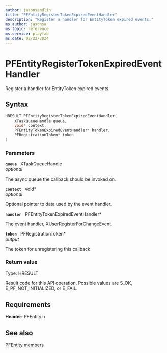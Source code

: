 ```yaml
---
author: jasonsandlin
title: "PFEntityRegisterTokenExpiredEventHandler"
description: "Register a handler for EntityToken expired events."
ms.author: jasonsa
ms.topic: reference
ms.service: playfab
ms.date: 02/22/2024
---
```


# PFEntityRegisterTokenExpiredEventHandler  

Register a handler for EntityToken expired events.  

## Syntax  
  
```cpp
HRESULT PFEntityRegisterTokenExpiredEventHandler(  
    XTaskQueueHandle queue,  
    void* context,  
    PFEntityTokenExpiredEventHandler* handler,  
    PFRegistrationToken* token  
)  
```  
  
### Parameters  
  
**`queue`** &nbsp; XTaskQueueHandle  
*optional*  
  
The async queue the callback should be invoked on.  
  
**`context`** &nbsp; void*  
*optional*  
  
Optional pointer to data used by the event handler.  
  
**`handler`** &nbsp; PFEntityTokenExpiredEventHandler*  
  
The event handler, XUserRegisterForChangeEvent.  
  
**`token`** &nbsp; PFRegistrationToken*  
*output*  
  
The token for unregistering this callback  
  
  
### Return value
Type: HRESULT
  
Result code for this API operation. Possible values are S_OK, E_PF_NOT_INITIALIZED, or E_FAIL.
  
  
## Requirements  
  
**Header:** PFEntity.h
  
## See also  
[PFEntity members](../pfentity_members.md)  

  
  
